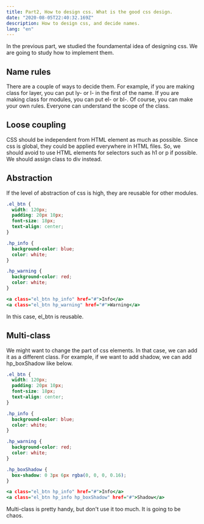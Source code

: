```yaml
---
title: Part2, How to design css. What is the good css design.
date: "2020-08-05T22:40:32.169Z"
description: How to design css, and decide names.
lang: "en"
---
```


In the previous part, we studied the foundamental idea of designing css. We are going to study how to implement them.

## Name rules

There are a couple of ways to decide them. For example, if you are making class for layer, you can put ly- or l- in the first of the name. If you are making class for modules, you can put el- or bl-. Of course, you can make your own rules. Everyone can understand the scope of the class.

## Loose coupling

CSS should be independent from HTML element as much as possible. Since css is global, they could be applied everywhere in HTML files. So, we should avoid to use HTML elements for selectors such as h1 or p if possible. We should assign class to div instead.

## Abstraction

If the level of abstraction of css is high, they are reusable for other modules.

```css:title=styles.css
.el_btn {
  width: 120px;
  padding: 20px 10px;
  font-size: 18px;
  text-align: center;
}

.hp_info {
  background-color: blue;
  color: white;
}

.hp_warning {
  background-color: red;
  color: white;
}
```

```html:title=index.html
<a class="el_btn hp_info" href="#">Info</a>
<a class="el_btn hp_warning" href="#">Warning</a>
```

In this case, el_btn is reusable.

## Multi-class

We might want to change the part of css elements. In that case, we can add it as a different class.
For example, if we want to add shadow, we can add hp_boxShadow like below.

```css:title=style.css
.el_btn {
  width: 120px;
  padding: 20px 10px;
  font-size: 18px;
  text-align: center;
}

.hp_info {
  background-color: blue;
  color: white;
}

.hp_warning {
  background-color: red;
  color: white;
}

.hp_boxShadow {
  box-shadow: 0 3px 6px rgba(0, 0, 0, 0.16);
}
```

```html:title=index.html
<a class="el_btn hp_info" href="#">Info</a>
<a class="el_btn hp_info hp_boxShadow" href="#">Shadow</a>
```

Multi-class is pretty handy, but don't use it too much. It is going to be chaos.
